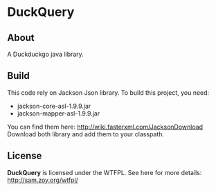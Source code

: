 # DuckQuery

## About
A Duckduckgo java library.

## Build
This code rely on Jackson Json library. 
To build this project, you need:
- jackson-core-asl-1.9.9.jar
- jackson-mapper-asl-1.9.9.jar

You can find them here: http://wiki.fasterxml.com/JacksonDownload
Download both library and add them to your classpath.

## License
**DuckQuery** is licensed under the WTFPL.
See here for more details: http://sam.zoy.org/wtfpl/ 
